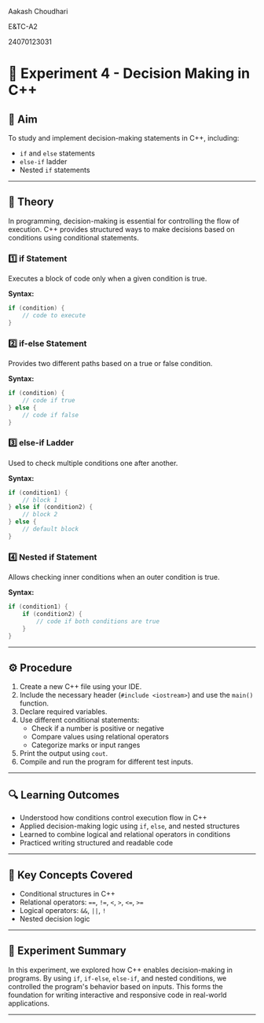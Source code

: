 Aakash Choudhari

E&TC-A2

24070123031

# 🧪 Experiment 4 - Decision Making in C++

## 🎯 Aim
To study and implement decision-making statements in C++, including:
- `if` and `else` statements
- `else-if` ladder
- Nested `if` statements

---

## 🧠 Theory

In programming, decision-making is essential for controlling the flow of execution. C++ provides structured ways to make decisions based on conditions using conditional statements.

### 1️⃣ if Statement
Executes a block of code only when a given condition is true.

**Syntax:**
```cpp
if (condition) {
    // code to execute
}
```

### 2️⃣ if-else Statement
Provides two different paths based on a true or false condition.

**Syntax:**
```cpp
if (condition) {
    // code if true
} else {
    // code if false
}
```

### 3️⃣ else-if Ladder
Used to check multiple conditions one after another.

**Syntax:**
```cpp
if (condition1) {
    // block 1
} else if (condition2) {
    // block 2
} else {
    // default block
}
```

### 4️⃣ Nested if Statement
Allows checking inner conditions when an outer condition is true.

**Syntax:**
```cpp
if (condition1) {
    if (condition2) {
        // code if both conditions are true
    }
}
```

---

## ⚙️ Procedure

1. Create a new C++ file using your IDE.
2. Include the necessary header (`#include <iostream>`) and use the `main()` function.
3. Declare required variables.
4. Use different conditional statements:
   - Check if a number is positive or negative
   - Compare values using relational operators
   - Categorize marks or input ranges
5. Print the output using `cout`.
6. Compile and run the program for different test inputs.

---

## 🔍 Learning Outcomes

- Understood how conditions control execution flow in C++
- Applied decision-making logic using `if`, `else`, and nested structures
- Learned to combine logical and relational operators in conditions
- Practiced writing structured and readable code

---

## 📌 Key Concepts Covered

- Conditional structures in C++
- Relational operators: `==`, `!=`, `<`, `>`, `<=`, `>=`
- Logical operators: `&&`, `||`, `!`
- Nested decision logic

---

## 📝 Experiment Summary

In this experiment, we explored how C++ enables decision-making in programs. By using `if`, `if-else`, `else-if`, and nested conditions, we controlled the program's behavior based on inputs. This forms the foundation for writing interactive and responsive code in real-world applications.

---
